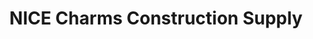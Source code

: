 ---
title: "NICE Charms Construction Supply"
url: /ormoc/nice-charms-construction-supply/
shop: Fußböden
---